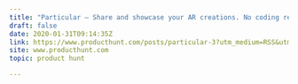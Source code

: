 ```yaml
---
title: "Particular — Share and showcase your AR creations. No coding required."
draft: false
date: 2020-01-31T09:14:35Z
link: https://www.producthunt.com/posts/particular-3?utm_medium=RSS&utm_source=hune
site: www.producthunt.com
topic: product hunt  

---
```

